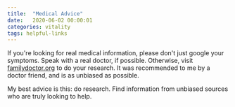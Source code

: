 ```yaml
---
title:  "Medical Advice"
date:   2020-06-02 00:00:01
categories: vitality
tags: helpful-links
---
```


If you're looking for real medical information, please don't just google your symptoms. Speak with a real doctor, if possible. Otherwise, visit [familydoctor.org](https://familydoctor.org/) to do your research. It was recommended to me by a doctor friend, and is as unbiased as possible.

My best advice is this: do research. Find information from unbiased sources who are truly looking to help.
